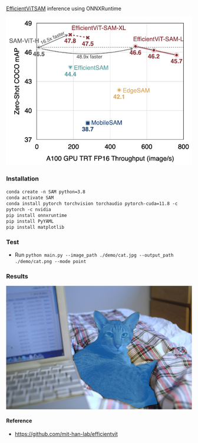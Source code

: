 [EfficientViTSAM](https://github.com/mit-han-lab/efficientvit) inference using ONNXRuntime

<img src="./demo/sam.png"  width="640" alt="">

### Installation

```
conda create -n SAM python=3.8
conda activate SAM
conda install pytorch torchvision torchaudio pytorch-cuda=11.8 -c pytorch -c nvidia
pip install onnxruntime
pip install PyYAML
pip install matplotlib
```

### Test

* Run `python main.py --image_path ./demo/cat.jpg --output_path ./demo/cat.png --mode point`

### Results

<img src="./demo/cat.png"  width="640" alt="">

#### Reference

* https://github.com/mit-han-lab/efficientvit
